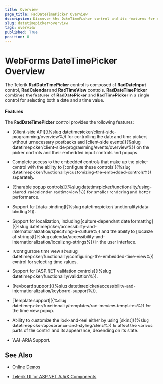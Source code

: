```yaml
---
title: Overview
page_title: RadDateTimePicker Overview
description: Discover the DateTimePicker control and its features for selecting and formatting date and time values.
slug: datetimepicker/overview
tags: overview
published: True
position: 0
---
```


# WebForms DateTimePicker Overview


The Telerik **RadDateTimePicker** control is composed of **RadDateInput** control, **RadCalendar** and **RadTimeView** controls. **RadDateTimePicker** combines the features of **RadDatePicker** and **RadTimePicker** in a single control for selecting both a date and a time value.

#### Features

The **RadDateTimePicker** control provides the following features:

* [Client-side API]({%slug datetimepicker/client-side-programming/overview%}) for controlling the date and time pickers without unnecessary postbacks and [client-side events]({%slug datetimepicker/client-side-programming/events/overview%}) on the picker controls and their embedded input controls and popups.

* Complete access to the embedded controls that make up the picker control with the ability to [configure these controls]({%slug datetimepicker/functionality/customizing-the-embedded-controls%}) separately.

* [Sharable popup controls]({%slug datetimepicker/functionality/using-shared-radcalendar-radtimeview%}) for smaller rendering and better performance.

* Support for [data-binding]({%slug datetimepicker/functionality/data-binding%}).

* Support for localization, including [culture-dependant date formatting]({%slug datetimepicker/accessibility-and-internationalization/specifying-a-culture%}) and the ability to [localize all strings]({%slug calendar/accessibility-and-internationalization/localizing-strings%}) in the user interface.

* [Configurable time view]({%slug datetimepicker/functionality/configuring-the-embedded-time-view%}) control for selecting time values.

* Support for [ASP.NET validation controls]({%slug datetimepicker/functionality/validation%}).

* [Keyboard support]({%slug datetimepicker/accessibility-and-internationalization/keyboard-support%}).

* [Template support]({%slug datetimepicker/functionality/templates/radtimeview-templates%}) for the time view popup.

* Ability to customize the look-and-feel either by using [skins]({%slug datetimepicker/appearance-and-styling/skins%}) to affect the various parts of the control and its appearance, depending on its state.

* WAI-ARIA Support.

## See Also
 * [Online Demos](https://demos.telerik.com/aspnet-ajax/datetimepicker/overview/defaultcs.aspx)
 
 * [Telerik UI for ASP.NET AJAX Components](https://www.telerik.com/products/aspnet-ajax.aspx)
